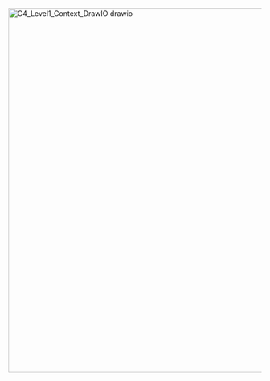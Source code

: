 
<img width="1405" height="725" alt="C4_Level1_Context_DrawIO drawio" src="https://github.com/user-attachments/assets/f8cbe26d-ec92-42c9-837a-12539b61b9df" />
